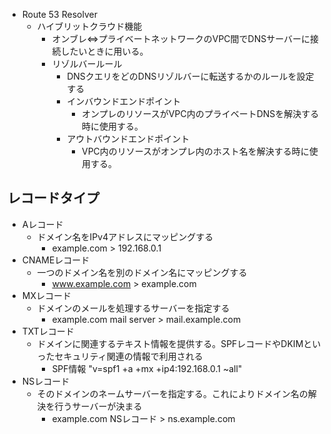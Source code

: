   - Route 53 Resolver
    - ハイブリットクラウド機能
        - オンブレ⇔プライベートネットワークのVPC間でDNSサーバーに接続したいときに用いる。
        - リゾルバールール
			- DNSクエリをどのDNSリゾルバーに転送するかのルールを設定する
            - インバウンドエンドポイント
                - オンプレのリソースがVPC内のプライベートDNSを解決する時に使用する。
            - アウトバウンドエンドポイント
                - VPC内のリソースがオンプレ内のホスト名を解決する時に使用する。

## レコードタイプ
- Aレコード
	- ドメイン名をIPv4アドレスにマッピングする
		- example.com > 192.168.0.1
- CNAMEレコード
	- 一つのドメイン名を別のドメイン名にマッピングする
		- www.example.com > example.com
- MXレコード
	- ドメインのメールを処理するサーバーを指定する
		- example.com mail server > mail.example.com
- TXTレコード
	- ドメインに関連するテキスト情報を提供する。SPFレコードやDKIMといったセキュリティ関連の情報で利用される
		-   SPF情報 "v=spf1 +a +mx +ip4:192.168.0.1 ~all"
- NSレコード
	- そのドメインのネームサーバーを指定する。これによりドメイン名の解決を行うサーバーが決まる
		- example.com NSレコード > ns.example.com